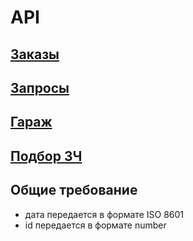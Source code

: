# API

## [Заказы](doc/orders.md)
## [Запросы](doc/querys.md)
## [Гараж](doc/garage.md)
## [Подбор ЗЧ](doc/parts-selection.md)

## Общие требование

- дата передается в формате ISO 8601
- id передается в формате number
